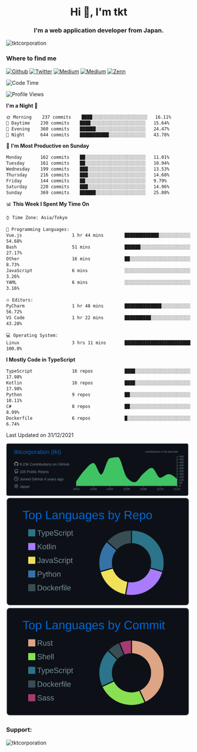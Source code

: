 <h1 align="center">Hi 👋, I'm tkt</h1>
<h3 align="center">I'm a web application developer from Japan.</h3>

<p align="left"> <img src="https://komarev.com/ghpvc/?username=tktcorporation&label=Profile%20views&color=0e75b6&style=flat" alt="tktcorporation" /> </p>

<h3>Where to find me</h3>
<p>
<a href="https://github.com/tktcorporation" target="_blank"><img alt="Github" src="https://img.shields.io/badge/GitHub-%2312100E.svg?&style=for-the-badge&logo=Github&logoColor=white" /></a>
<a href="https://twitter.com/tktcorporation" target="_blank"><img alt="Twitter" src="https://img.shields.io/badge/twitter-%231DA1F2.svg?&style=for-the-badge&logo=twitter&logoColor=white" /></a>
<a href="https://www.linkedin.com/in/tktcorporation" target="_blank"><img alt="Medium" src="https://img.shields.io/badge/linkdin-0a66c2.svg?&style=for-the-badge&logo=linkedin&logoColor=white" /></a>
<a href="https://qiita.com/tktcorporation" target="_blank"><img alt="Medium" src="https://img.shields.io/badge/qiita-55C500.svg?&style=for-the-badge&logo=qiita&logoColor=white" /></a>
<a href="https://zenn.dev/tktcorporation" target="_blank"><img alt="Zenn" src="https://img.shields.io/badge/Zenn-3EA8FF.svg?&style=for-the-badge&logo=Zenn&logoColor=white" /></a>
</p>
  
<!--START_SECTION:waka-->
![Code Time](http://img.shields.io/badge/Code%20Time-65%20hrs%2037%20mins-blue)

![Profile Views](http://img.shields.io/badge/Profile%20Views-12-blue)

**I'm a Night 🦉** 

```text
🌞 Morning    237 commits    ████░░░░░░░░░░░░░░░░░░░░░   16.11% 
🌆 Daytime    230 commits    ████░░░░░░░░░░░░░░░░░░░░░   15.64% 
🌃 Evening    360 commits    ██████░░░░░░░░░░░░░░░░░░░   24.47% 
🌙 Night      644 commits    ███████████░░░░░░░░░░░░░░   43.78%

```
📅 **I'm Most Productive on Sunday** 

```text
Monday       162 commits    ██░░░░░░░░░░░░░░░░░░░░░░░   11.01% 
Tuesday      161 commits    ██░░░░░░░░░░░░░░░░░░░░░░░   10.94% 
Wednesday    199 commits    ███░░░░░░░░░░░░░░░░░░░░░░   13.53% 
Thursday     216 commits    ███░░░░░░░░░░░░░░░░░░░░░░   14.68% 
Friday       144 commits    ██░░░░░░░░░░░░░░░░░░░░░░░   9.79% 
Saturday     220 commits    ███░░░░░░░░░░░░░░░░░░░░░░   14.96% 
Sunday       369 commits    ██████░░░░░░░░░░░░░░░░░░░   25.08%

```


📊 **This Week I Spent My Time On** 

```text
⌚︎ Time Zone: Asia/Tokyo

💬 Programming Languages: 
Vue.js                   1 hr 44 mins        █████████████░░░░░░░░░░░░   54.68% 
Bash                     51 mins             ██████░░░░░░░░░░░░░░░░░░░   27.17% 
Other                    16 mins             ██░░░░░░░░░░░░░░░░░░░░░░░   8.73% 
JavaScript               6 mins              ░░░░░░░░░░░░░░░░░░░░░░░░░   3.26% 
YAML                     6 mins              ░░░░░░░░░░░░░░░░░░░░░░░░░   3.16%

🔥 Editors: 
PyCharm                  1 hr 48 mins        ██████████████░░░░░░░░░░░   56.72% 
VS Code                  1 hr 22 mins        ██████████░░░░░░░░░░░░░░░   43.28%

💻 Operating System: 
Linux                    3 hrs 11 mins       █████████████████████████   100.0%

```

**I Mostly Code in TypeScript** 

```text
TypeScript               16 repos            ████░░░░░░░░░░░░░░░░░░░░░   17.98% 
Kotlin                   16 repos            ████░░░░░░░░░░░░░░░░░░░░░   17.98% 
Python                   9 repos             ██░░░░░░░░░░░░░░░░░░░░░░░   10.11% 
C#                       8 repos             ██░░░░░░░░░░░░░░░░░░░░░░░   8.99% 
Dockerfile               6 repos             █░░░░░░░░░░░░░░░░░░░░░░░░   6.74%

```



 Last Updated on 31/12/2021
<!--END_SECTION:waka-->

[![](https://raw.githubusercontent.com/tktcorporation/tktcorporation/master/profile-summary-card-output/github_dark/0-profile-details.svg)](https://github.com/vn7n24fzkq/github-profile-summary-cards)
[![](https://raw.githubusercontent.com/tktcorporation/tktcorporation/master/profile-summary-card-output/github_dark/1-repos-per-language.svg)](https://github.com/vn7n24fzkq/github-profile-summary-cards) [![](https://raw.githubusercontent.com/tktcorporation/tktcorporation/master/profile-summary-card-output/github_dark/2-most-commit-language.svg)](https://github.com/vn7n24fzkq/github-profile-summary-cards)

<h3 align="left">Support:</h3>
<p><a href="https://www.buymeacoffee.com/tktcorporation"> <img align="left" src="https://cdn.buymeacoffee.com/buttons/v2/default-yellow.png" height="50" width="210" alt="tktcorporation" /></a></p><br><br>
